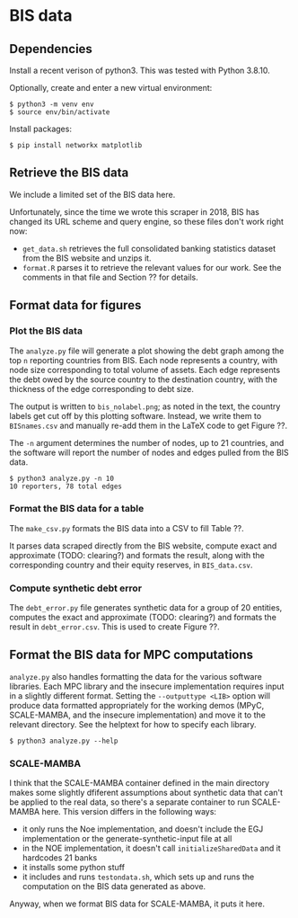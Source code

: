 # BIS data

## Dependencies
Install a recent verison of python3. This was tested with Python 3.8.10.

Optionally, create and enter a new virtual environment:
```
$ python3 -m venv env
$ source env/bin/activate
```

Install packages:
```
$ pip install networkx matplotlib
```

## Retrieve the BIS data
We include a limited set of the BIS data here. 

Unfortunately, since the time we wrote this scraper in 2018, BIS has changed its URL scheme and query engine, so these files don't work right now:
- `get_data.sh` retrieves the full consolidated banking statistics dataset from the BIS website and unzips it.
- `format.R` parses it to retrieve the relevant values for our work. See the comments in that file and Section ?? for details.

## Format data for figures

### Plot the BIS data 
The `analyze.py` file will generate a plot showing the debt graph among the top `n` reporting countries from BIS.
Each node represents a country, with node size corresponding to total volume of assets.
Each edge represents the debt owed by the source country to the destination country, with the thickness of the edge corresponding to debt size.

The output is written to `bis_nolabel.png`; as noted in the text, the country labels get cut off by this plotting software. Instead, we write them to `BISnames.csv` and manually re-add them in the LaTeX code to get Figure ??.

The `-n` argument determines the number of nodes, up to 21 countries, and the software will report the number of nodes and edges pulled from the BIS data.

```
$ python3 analyze.py -n 10
10 reporters, 78 total edges
```

### Format the BIS data for a table
The `make_csv.py` formats the BIS data into a CSV to fill Table ??.

It parses data scraped directly from the BIS website, compute exact and approximate (TODO: clearing?) and formats the result, along with the corresponding country and their equity reserves, in `BIS_data.csv`.

### Compute synthetic debt error 
The `debt_error.py` file generates synthetic data for a group of 20 entities, computes the exact and approximate (TODO: clearing?) and formats the result in `debt_error.csv`. This is used to create Figure ??.


## Format the BIS data for MPC computations
`analyze.py` also handles formatting the data for the various software libraries.
Each MPC library and the insecure implementation requires input in a slightly different format.
Setting the `--outputtype <LIB>` option will produce data formatted appropriately for the working demos (MPyC, SCALE-MAMBA, and the insecure implementation) and move it to the relevant directory.
See the helptext for how to specify each library.
```
$ python3 analyze.py --help
```

### SCALE-MAMBA
I think that the SCALE-MAMBA container defined in the main directory makes some slightly dfiferent assumptions about synthetic data that can't be applied to the real data, so there's a separate container to run SCALE-MAMBA here. 
This version differs in the following ways:
- it only runs the Noe implementation, and doesn't include the EGJ implementation or the generate-synthetic-input file at all
- in the NOE implementation, it doesn't call `initializeSharedData` and it hardcodes 21 banks
- it installs some python stuff
- it includes and runs `testondata.sh`, which sets up and runs the computation on the BIS data generated as above.

Anyway, when we format BIS data for SCALE-MAMBA, it puts it here.